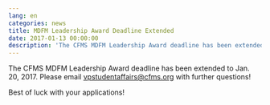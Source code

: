 ```yaml
---
lang: en
categories: news
title: MDFM Leadership Award Deadline Extended
date: 2017-01-13 00:00:00
description: 'The CFMS MDFM Leadership Award deadline has been extended to Jan. 20, 2017. Please email vpstudentaffairs@cfms.org with further questions!'
---
```



The CFMS MDFM Leadership Award deadline has been extended to Jan. 20, 2017. Please email vpstudentaffairs@cfms.org with further questions!

Best of luck with your applications!